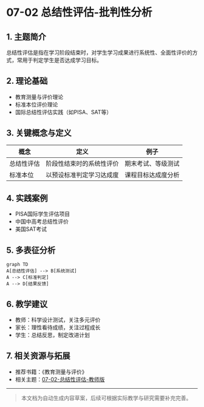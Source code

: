 # 07-02 总结性评估-批判性分析

## 1. 主题简介

总结性评估是指在学习阶段结束时，对学生学习成果进行系统性、全面性评价的方式，常用于判定学生是否达成学习目标。

## 2. 理论基础

- 教育测量与评价理论
- 标准本位评价理论
- 国际总结性评估实践（如PISA、SAT等）

## 3. 关键概念与定义

| 概念 | 定义 | 例子 |
|------|------|------|
| 总结性评估 | 阶段性结束时的系统性评价 | 期末考试、等级测试 |
| 标准本位 | 以预设标准判定学习达成度 | 课程目标达成度分析 |

## 4. 实践案例

- PISA国际学生评估项目
- 中国中高考总结性评价
- 美国SAT考试

## 5. 多表征分析

```mermaid
graph TD
A[总结性评估] --> B[系统测试]
A --> C[标准判定]
A --> D[结果反馈]
```

## 6. 教学建议

- 教师：科学设计测试，关注多元评价
- 家长：理性看待成绩，关注过程成长
- 学生：总结反思，制定改进计划

## 7. 相关资源与拓展

- 推荐书籍：《教育测量与评价》
- 相关主题：[07-02-总结性评估-教师版](../教师版/07-02-总结性评估-教师版.md)

---

> 本文档为自动生成内容草案，后续可根据实际教学与研究需要补充完善。
